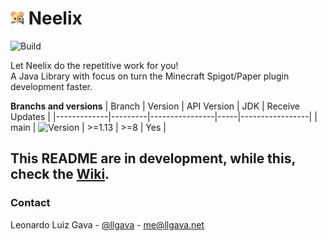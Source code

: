 
# <img width="22" height="22" src="https://raw.githubusercontent.com/llgava/neelix/main/.github/assets/neelix-icon.svg" title="Neelix Icon"> Neelix
![Build](https://github.com/llgava/neelix/workflows/Build/badge.svg)

Let Neelix do the repetitive work for you!<br />
A Java Library with focus on turn the Minecraft Spigot/Paper plugin development faster.

**Branchs and versions**
| Branch      | Version | API Version | JDK | Receive Updates |
|-------------|---------|----------------|-----|-----------------|
| main        | ![Version](https://img.shields.io/badge/snapshot-0.0.1-orange)         | >=1.13         | >=8 | Yes |

## This README are in development, while this, check the [Wiki](https://github.com/llgava/neelix/wiki).

### Contact

Leonardo Luiz Gava - [@llgava](https://twitter.com/llgava "Leonardo Luiz Gava • Twitter") - <me@llgava.net>

